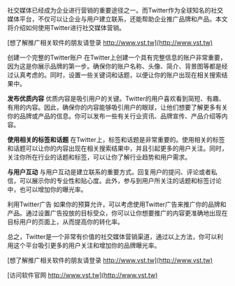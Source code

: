 社交媒体已经成为企业进行营销的重要途径之一。而Twitter作为全球知名的社交媒体平台，不仅可以让企业与用户建立联系，还能帮助企业推广品牌和产品。本文将介绍如何使用Twitter进行社交媒体营销。

[想了解推广相关软件的朋友请登录 http://www.vst.tw](http://www.vst.tw)

创建一个完整的Twitter账户
在Twitter上创建一个具有完整信息的账户非常重要，因为这是你展示品牌的第一步。确保你的账户名称、头像、简介、背景图等都是经过认真考虑的。同时，设置一些关键词和话题，以便让你的账户出现在相关搜索结果中。

**发布优质内容**
优质内容是吸引用户的关键。Twitter的用户喜欢看到简短、有趣、有用的内容。因此，确保你的内容能够吸引用户的眼球，让他们想要了解更多有关你的品牌或产品的信息。你可以发布一些有关行业资讯、品牌宣传、产品介绍等内容。

**使用相关的标签和话题**
在Twitter上，标签和话题是非常重要的。使用相关的标签和话题可以让你的内容出现在相关搜索结果中，并且引起更多的用户关注。同时，关注你所在行业的话题和标签，可以让你了解行业趋势和用户需求。

**与用户互动**
与用户互动是建立联系的重要方式。回复用户的提问、评论或者私信，可以展示你的专业性和贴心度。此外，参与到用户所关注的话题和标签讨论中，也可以增加你的曝光率。

利用Twitter广告
如果你的预算允许，可以考虑使用Twitter广告来推广你的品牌和产品。通过设置广告投放的目标受众，你可以让你想要推广的内容更准确地出现在目标用户的页面上，从而提高你的转化率。

总之，Twitter是一个非常有价值的社交媒体营销渠道，通过以上方法，你可以利用这个平台吸引更多的用户关注和增加你的品牌曝光率。

[想了解推广相关软件的朋友请登录 http://www.vst.tw](http://www.vst.tw)


[访问软件官网 http://www.vst.tw](http://www.vst.tw)
